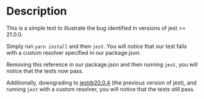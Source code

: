 # Description
This is a simple test to illustrate the bug identified in versions of jest >= 21.0.0.

Simply run `yarn install` and then `jest`.
You will notice that our test fails with a custom resolver specified in our package.json.

Removing this reference in our package.json and then running `jest`, you will notice that the tests now pass.

Additionally, downgrading to jest@20.0.4 (the previous version of jest), and running `jest` with a custom resolver, you will notice that the tests still pass.  
